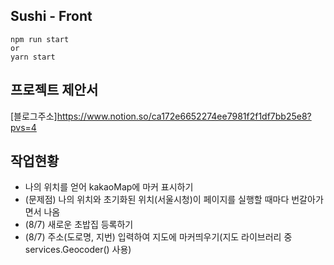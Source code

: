 ## Sushi - Front

```
npm run start
or
yarn start
```

## 프로젝트 제안서
[블로그주소]https://www.notion.so/ca172e6652274ee7981f2f1df7bb25e8?pvs=4

## 작업현황
* 나의 위치를 얻어 kakaoMap에 마커 표시하기
* (문제점) 나의 위치와 초기화된 위치(서울시청)이 페이지를 실행할 때마다 번갈아가면서 나옴
* (8/7) 새로운 초밥집 등록하기
* (8/7) 주소(도로명, 지번) 입력하여 지도에 마커띄우기(지도 라이브러리 중 services.Geocoder() 사용) 
